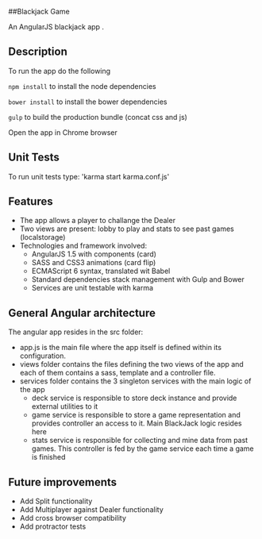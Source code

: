 ##Blackjack Game

An AngularJS blackjack app .

Description
----

To run the app do the following

`npm install` to install the node dependencies

`bower install` to install the bower dependencies

`gulp` to build the production bundle (concat css and js)

Open the app in Chrome browser

Unit Tests
----

To run unit tests type:
'karma start karma.conf.js'

Features
----
* The app allows a player to challange the Dealer
* Two views are present: lobby to play and stats to see past games (localstorage)
* Technologies and framework involved:
    * AngularJS 1.5 with components (card)
    * SASS and CSS3 animations (card flip)
    * ECMAScript 6 syntax, translated wit Babel
    * Standard dependencies stack management with Gulp and Bower
    * Services are unit testable with karma

General Angular architecture
----
The angular app resides in the src folder:
* app.js is the main file where the app itself is defined within its configuration.
* views folder contains the files defining the two views of the app and each of them contains a sass, template and a controller file.
* services folder contains the 3 singleton services with the main logic of the app
    * deck service is responsible to store deck instance and provide external utilities to it
    * game service is responsible to store a game representation and provides controller an access to it. Main BlackJack logic resides here
    * stats service is responsible for collecting and mine data from past games. This controller is fed by the game service each time a game is finished

Future improvements
----
* Add Split functionality
* Add Multiplayer against Dealer functionality
* Add cross browser compatibility
* Add protractor tests

